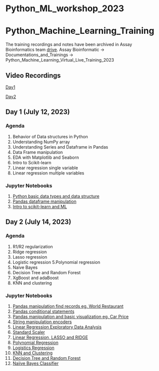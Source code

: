 # Python_ML_workshop_2023

# Python_Machine_Learning_Training
The training recordings and notes have been archived in Assay Bioinformatics team [drive](https://drive.google.com/drive/folders/1KRwy7WKezbanPZX-jqOiWUjiCOIe3xNM).
Assay Bioinformatic -> Documentations_and_Trainings -> Python_Machine_Learning_Virtual_Live_Training_2023

## Video Recordings
[Day1](https://us02web.zoom.us/rec/share/w9q--IpnWrceSKLhF9VHxH1QzItzwAEPw481J9HcF0Wya-aFFNq066592-yiXYxF.-BgKp_AUaKTFRebR)

[Day2](https://us02web.zoom.us/rec/share/AZnQQ3A0ZnZgC3oZGGMD7hZ6-V4SHWiq6AAkW54AOLwmRKZ3t-8JPCF4IwkQXVh3.HvHZ-XIiOQND8YMa)

## Day 1 (July 12, 2023)

### Agenda
1. Behavior of Data structures in Python
2. Understanding NumPy array
3. Understanding Series and Dataframe in Pandas
4. Data Frame manipulation
5. EDA with Matplotlib and Seaborn
6. Intro to Scikit-learn
7. Linear regression single variable
8. Linear regression multiple variables

### Jupyter Notebooks
1. [Python basic data types and data structure](https://ghe-rss.roche.com/csi-assay-bioinformatics/Python_Machine_Learning_Training/blob/main/Python_ML_Training_2023_July12_Day1_Part1.ipynb)
2. [Pandas dataframe manipulation](https://ghe-rss.roche.com/csi-assay-bioinformatics/Python_Machine_Learning_Training/blob/main/Python_ML_Training_2023_July12_Day1_Part2.ipynb)
3. [Intro to scikit-learn and ML](https://ghe-rss.roche.com/csi-assay-bioinformatics/Python_Machine_Learning_Training/blob/main/Python_ML_Training_2023_July12_Day1_Part3.ipynb)

## Day 2 (July 14, 2023)

### Agenda
1. R1/R2 regularization
2. Ridge regression
3. Lasso regression
4. Logistic regression
5.Polynomial regression
6. Naive Bayes
7. Decision Tree and Random Forest
8. XgBoost and adaBoost
9. KNN and clustering


### Jupyter Notebooks
1. [Pandas manipulation find records eg. World Restaurant](https://ghe-rss.roche.com/csi-assay-bioinformatics/Python_Machine_Learning_Training/blob/main/Python_ML_Training_2023_July14_Day2_Part1.ipynb)
2. [Pandas conditional statements](https://ghe-rss.roche.com/csi-assay-bioinformatics/Python_Machine_Learning_Training/blob/main/Python_ML_Training_2023_July14_Day2_Part2.ipynb)
3. [Pandas manipulation and basic visualization eg. Car Price](https://ghe-rss.roche.com/csi-assay-bioinformatics/Python_Machine_Learning_Training/blob/main/Python_ML_Training_2023_July14_Day2_Part3.ipynb)
4. [String manipulation encoders](https://ghe-rss.roche.com/csi-assay-bioinformatics/Python_Machine_Learning_Training/blob/main/Python_ML_Training_2023_July14_Day2_Part4.ipynb)
5. [Linear Regression Exploratory Data Analysis](https://ghe-rss.roche.com/csi-assay-bioinformatics/Python_Machine_Learning_Training/blob/main/Python_ML_Training_2023_July14_Day2_Part5.ipynb)
6. [Standard Scaler](https://ghe-rss.roche.com/csi-assay-bioinformatics/Python_Machine_Learning_Training/blob/main/Python_ML_Training_2023_July14_Day2_Part6.ipynb)
7. [Linear Regression, LASSO and RIDGE](https://ghe-rss.roche.com/csi-assay-bioinformatics/Python_Machine_Learning_Training/blob/main/Python_ML_Training_2023_July14_Day2_Part7.ipynb)
8. [Polynomial Regression](https://ghe-rss.roche.com/csi-assay-bioinformatics/Python_Machine_Learning_Training/blob/main/Python_ML_Training_2023_July14_Day2_Part8.ipynb)
9. [Logistics Regression](https://ghe-rss.roche.com/csi-assay-bioinformatics/Python_Machine_Learning_Training/blob/main/Python_ML_Training_2023_July14_Day2_Part9.ipynb)
10. [KNN and Clustering](https://ghe-rss.roche.com/csi-assay-bioinformatics/Python_Machine_Learning_Training/blob/main/Python_ML_Training_2023_July14_Day2_Part10.ipynb)
11. [Decision Tree and Random Forest](https://ghe-rss.roche.com/csi-assay-bioinformatics/Python_Machine_Learning_Training/blob/main/Python_ML_Training_2023_July14_Day2_Part11.ipynb)
12. [Naiive Bayes Classifier](https://ghe-rss.roche.com/csi-assay-bioinformatics/Python_Machine_Learning_Training/blob/main/Python_ML_Training_2023_July14_Day2_Part12.ipynb)
